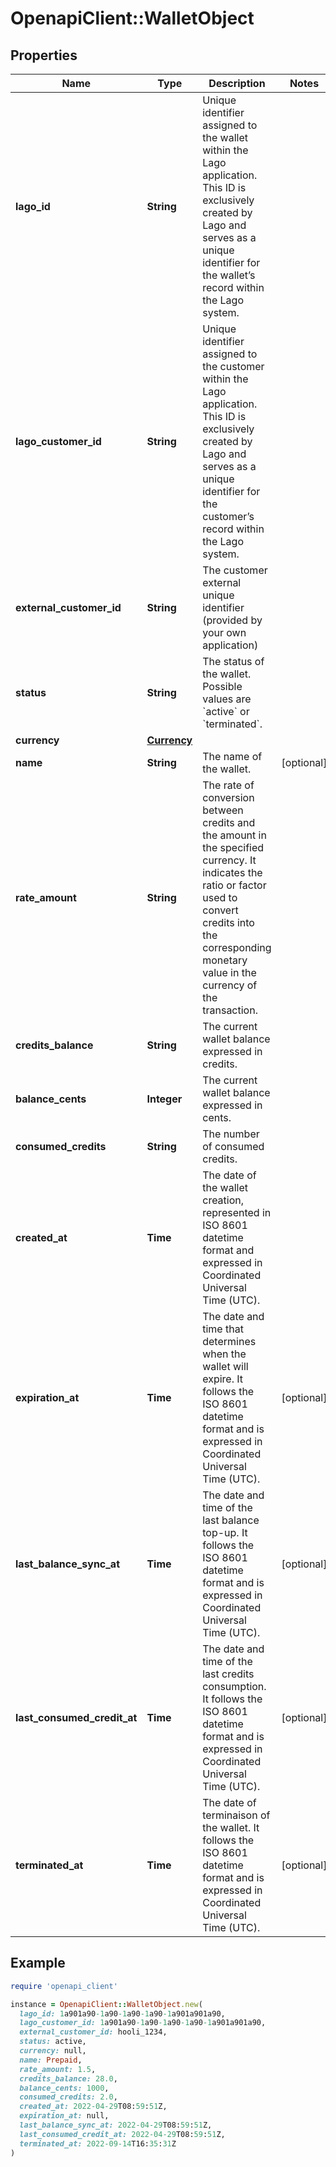 # OpenapiClient::WalletObject

## Properties

| Name | Type | Description | Notes |
| ---- | ---- | ----------- | ----- |
| **lago_id** | **String** | Unique identifier assigned to the wallet within the Lago application. This ID is exclusively created by Lago and serves as a unique identifier for the wallet’s record within the Lago system. |  |
| **lago_customer_id** | **String** | Unique identifier assigned to the customer within the Lago application. This ID is exclusively created by Lago and serves as a unique identifier for the customer’s record within the Lago system. |  |
| **external_customer_id** | **String** | The customer external unique identifier (provided by your own application) |  |
| **status** | **String** | The status of the wallet. Possible values are &#x60;active&#x60; or &#x60;terminated&#x60;. |  |
| **currency** | [**Currency**](Currency.md) |  |  |
| **name** | **String** | The name of the wallet. | [optional] |
| **rate_amount** | **String** | The rate of conversion between credits and the amount in the specified currency. It indicates the ratio or factor used to convert credits into the corresponding monetary value in the currency of the transaction. |  |
| **credits_balance** | **String** | The current wallet balance expressed in credits. |  |
| **balance_cents** | **Integer** | The current wallet balance expressed in cents. |  |
| **consumed_credits** | **String** | The number of consumed credits. |  |
| **created_at** | **Time** | The date of the wallet creation, represented in ISO 8601 datetime format and expressed in Coordinated Universal Time (UTC). |  |
| **expiration_at** | **Time** | The date and time that determines when the wallet will expire. It follows the ISO 8601 datetime format and is expressed in Coordinated Universal Time (UTC). | [optional] |
| **last_balance_sync_at** | **Time** | The date and time of the last balance top-up. It follows the ISO 8601 datetime format and is expressed in Coordinated Universal Time (UTC). | [optional] |
| **last_consumed_credit_at** | **Time** | The date and time of the last credits consumption. It follows the ISO 8601 datetime format and is expressed in Coordinated Universal Time (UTC). | [optional] |
| **terminated_at** | **Time** | The date of terminaison of the wallet. It follows the ISO 8601 datetime format and is expressed in Coordinated Universal Time (UTC). | [optional] |

## Example

```ruby
require 'openapi_client'

instance = OpenapiClient::WalletObject.new(
  lago_id: 1a901a90-1a90-1a90-1a90-1a901a901a90,
  lago_customer_id: 1a901a90-1a90-1a90-1a90-1a901a901a90,
  external_customer_id: hooli_1234,
  status: active,
  currency: null,
  name: Prepaid,
  rate_amount: 1.5,
  credits_balance: 28.0,
  balance_cents: 1000,
  consumed_credits: 2.0,
  created_at: 2022-04-29T08:59:51Z,
  expiration_at: null,
  last_balance_sync_at: 2022-04-29T08:59:51Z,
  last_consumed_credit_at: 2022-04-29T08:59:51Z,
  terminated_at: 2022-09-14T16:35:31Z
)
```

